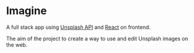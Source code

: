 # Imagine

A full stack app using [Unsplash API](https://unsplash.com/developers) and [React](reactjs.org) on frontend.

The aim of the project to create a way to use and edit Unsplash images on the web.